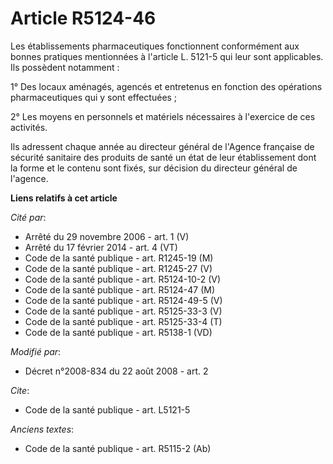 # Article R5124-46

Les établissements pharmaceutiques fonctionnent conformément aux bonnes pratiques mentionnées à l'article L. 5121-5 qui leur
sont applicables. Ils possèdent notamment : 

1° Des locaux aménagés, agencés et entretenus en fonction des opérations pharmaceutiques qui y sont effectuées ; 

2° Les moyens en personnels et matériels nécessaires à l'exercice de ces activités. 

Ils adressent chaque année au directeur général de l'Agence française de sécurité sanitaire des produits de santé un état de
leur établissement dont la forme et le contenu sont fixés, sur décision du directeur général de l'agence.

**Liens relatifs à cet article**

_Cité par_:

  - Arrêté du 29 novembre 2006 - art. 1 (V)
  - Arrêté du 17 février 2014 - art. 4 (VT)
  - Code de la santé publique - art. R1245-19 (M)
  - Code de la santé publique - art. R1245-27 (V)
  - Code de la santé publique - art. R5124-10-2 (V)
  - Code de la santé publique - art. R5124-47 (M)
  - Code de la santé publique - art. R5124-49-5 (V)
  - Code de la santé publique - art. R5125-33-3 (V)
  - Code de la santé publique - art. R5125-33-4 (T)
  - Code de la santé publique - art. R5138-1 (VD)

_Modifié par_:

  - Décret n°2008-834 du 22 août 2008 - art. 2

_Cite_:

  - Code de la santé publique - art. L5121-5

_Anciens textes_:

  - Code de la santé publique - art. R5115-2 (Ab)
